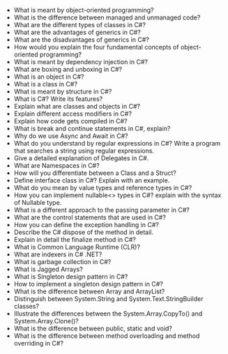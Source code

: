 - What is meant by object-oriented programming?
- What is the difference between managed and unmanaged code?
- What are the different types of classes in C#?
- What are the advantages of generics in C#?
- What are the disadvantages of generics in C#?
- How would you explain the four fundamental concepts of object-oriented programming? 
- What is meant by dependency injection in C#?
- What are boxing and unboxing in C#?
- What is an object in C#?
-  What is a class in C#?
- What is meant by structure in C#?
- What is C#? Write its features?
-  Explain what are classes and objects in C#?
- Explain different access modifiers in C#?
- Explain how code gets compiled in C#?
- What is break and continue statements in C#, explain?
-  Why do we use Async and Await in C#?
- What do you understand by regular expressions in C#? Write a program that searches a string using regular expressions.
-  Give a detailed explanation of Delegates in C#.
- What are Namespaces in C#?
-  How will you differentiate between a Class and a Struct?
- Define interface class in C#? Explain with an example.
- What do you mean by value types and reference types in C#?
- How you can implement nullable<> types in C#? explain with the syntax of Nullable type.
- What is a different approach to the passing parameter in C#?
-  What are the control statements that are used in C#?
- How you can define the exception handling in C#?
- Describe the C# dispose of the method in detail.
-  Explain in detail the finalize method in C#?
-  What is Common Language Runtime (CLR)?
- What are indexers in C# .NET?
- What is garbage collection in C#?
- What is Jagged Arrays?
- What is Singleton design pattern in C#?
- How to implement a singleton design pattern in C#?
- What is the difference between Array and ArrayList?
- Distinguish between System.String and System.Text.StringBuilder classes?
- Illustrate the differences between the System.Array.CopyTo() and System.Array.Clone()?
- What is the difference between public, static and void?
- What is the difference between method overloading and method overriding in C#?
